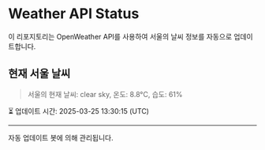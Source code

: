 
# Weather API Status

이 리포지토리는 OpenWeather API를 사용하여 서울의 날씨 정보를 자동으로 업데이트합니다.

## 현재 서울 날씨
> 서울의 현재 날씨: clear sky, 온도: 8.8°C, 습도: 61%

⏳ 업데이트 시간: 2025-03-25 13:30:15 (UTC)

---
자동 업데이트 봇에 의해 관리됩니다.

